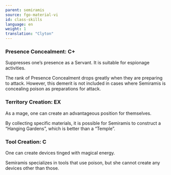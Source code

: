 ```yaml
---
parent: semiramis
source: fgo-material-vi
id: class-skills
language: en
weight: 1
translation: "Clyton"
---
```


### Presence Concealment: C+

Suppresses one’s presence as a Servant. It is suitable for espionage activities.

The rank of Presence Concealment drops greatly when they are preparing to attack. However, this demerit is not included in cases where Semiramis is concealing poison as preparations for attack.

### Territory Creation: EX

As a mage, one can create an advantageous position for themselves.

By collecting specific materials, it is possible for Semiramis to construct a “Hanging Gardens”, which is better than a “Temple”.

### Tool Creation: C

One can create devices tinged with magical energy.

Semiramis specializes in tools that use poison, but she cannot create any devices other than those.
